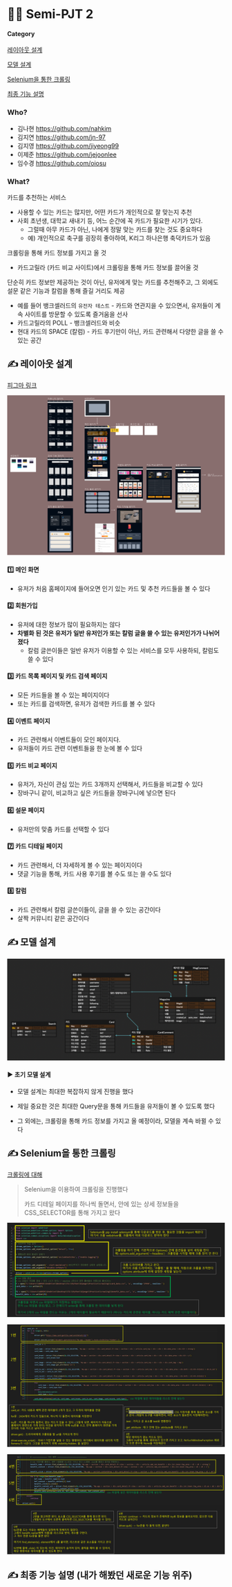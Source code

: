 # 🧑‍💻 Semi-PJT 2

#### Category

[레이아웃 설계](#%EF%B8%8F-레이아웃-설계)

[모델 설계](#%EF%B8%8F-모델-설계)

[Selenium을 통한 크롤링](#%EF%B8%8F-Selenium을-통한-크롤링)

[최종 기능 설명](#%EF%B8%8F-최종-기능-설명)



### Who?

- 김나현 https://github.com/nahkim
- 김지연 https://github.com/jn-97
- 김지영 https://github.com/jiyeong99
- 이제준 https://github.com/jejoonlee
- 임수경 https://github.com/oiosu



### What?

카드를 추천하는 서비스

- 사용할 수 있는 카드는 많지만, 어떤 카드가 개인적으로 잘 맞는지 추천
- 사회 초년생, 대학교 새내기 등, 어느 순간에 꼭 카드가 필요한 시기가 있다.
  - 그럴때 아무 카드가 아닌, 나에게 정말 맞는 카드를 찾는 것도 중요하다
  - 예) 개인적으로 축구를 굉장히 좋아하여, K리그 하나은행 축덕카드가 있음

크롤링을 통해 카드 정보를 가지고 올 것

- 카드고릴라 (카드 비교 사이트)에서 크롤링을 통해 카드 정보를 끌어올 것

단순히 카드 정보만 제공하는 것이 아닌, 유저에게 맞는 카드를 추천해주고, 그 외에도 설문 같은 기능과 칼럼을 통해 즐길 거리도 제공

- 예를 들어 뱅크셀러드의 `유전자 테스트` - 카드와 연관지을 수 있으면서, 유저들이 계속 사이트를 방문할 수 있도록 즐거움을 선사
- 카드고릴라의 POLL - 뱅크셀러드와 비슷
- 현대 카드의 SPACE (칼럼) - 카드 후기만이 아닌, 카드 관련해서 다양한 글을 쓸 수 있는 공간



## ✍️ 레이아웃 설계

[피그마 링크](https://www.figma.com/file/OyeNCX6aXnbu9scZTOeR2T/클라스-카드?t=XaLZaMnclTCtIvdm-0)

![화면_설계](Final_3.assets/화면_설계.png)



#### 1️⃣ 메인 화면

- 유저가 처음 홈페이지에 들어오면 인기 있는 카드 및 추천 카드들을 볼 수 있다

#### 2️⃣ 회원가입

- 유저에 대한 정보가 많이 필요하지는 않다
- **차별화 된 것은 유저가 일반 유저인가 또는 칼럼 글을 쓸 수 있는 유저인가가 나뉘어 졌다**
  - 칼럼 글쓴이들은 일반 유저가 이용할 수 있는 서비스를 모두 사용하되, 칼럼도 쓸 수 있다 


#### 3️⃣ 카드 목록 페이지 및 카드 검색 페이지

- 모든 카드들을 볼 수 있는 페이지이다
- 또는 카드를 검색하면, 유저가 검색한 카드를 볼 수 있다

#### 4️⃣ 이벤트 페이지

- 카드 관련해서 이벤트들이 모인 페이지다.
- 유저들이 카드 관련 이벤트들을 한 눈에 볼 수 있다

#### 5️⃣ 카드 비교 페이지

- 유저가, 자신이 관심 있는 카드 3개까지 선택해서, 카드들을 비교할 수 있다
- 장바구니 같이, 비교하고 싶은 카드들을 장바구니에 넣으면 된다

#### 6️⃣  설문 페이지

- 유저만의 맞춤 카드를 선택할 수 있다

#### 7️⃣ 카드 디테일 페이지

- 카드 관련해서, 더 자세하게 볼 수 있는 페이지이다
- 댓글 기능을 통해, 카드 사용 후기를 볼 수도 또는 쓸 수도 있다

#### 8️⃣ 칼럼

- 카드 관련해서 칼럼 글쓴이들이, 글을 쓸 수 있는 공간이다
- 살짝 커뮤니티 같은 공간이다



## ✍️ 모델 설계

![모델](Final_3.assets/모델.png)

#### ▶️ 초기 모델 설계

- 모델 설계는 최대한 복잡하지 않게 진행을 했다

- 제일 중요한 것은 최대한 Query문을 통해 카드들을 유저들이 볼 수 있도록 했다

- 그 외에는, 크롤링을 통해 카드 정보를 가지고 올 예정이라, 모델을 계속 바뀔 수 있다

  

## ✍️ Selenium을 통한 크롤링

[크롤링에 대해](https://github.com/jejoonlee/TIL-and-Coding-Test/blob/master/Python/python_%ED%81%AC%EB%A1%A4%EB%A7%81.md)

> Selenium을 이용하여 크롤링을 진행했다
>
> 카드 디테일 페이지를 하나씩 돌면서, 안에 있는 상세 정보들을 CSS_SELECTOR를 통해 가지고 왔다

![crawling1](Final_3.assets/crawling1.png)

![crawling2](Final_3.assets/crawling2.png)

![crawling3](Final_3.assets/crawling3.png)



## ✍️ 최종 기능 설명 (내가 해봤던 새로운 기능 위주)

> 
